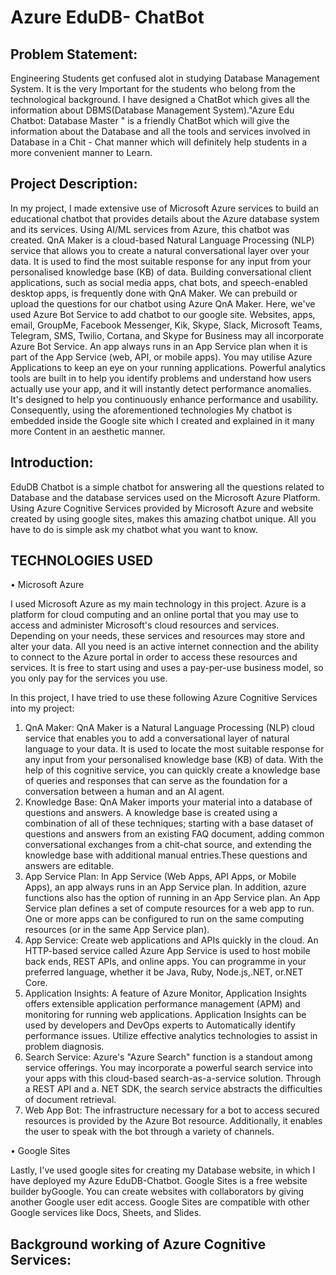 # Azure EduDB- ChatBot

## Problem Statement:

Engineering Students get confused alot in studying Database Management System. It is the very Important for the students who belong from the technological background. I have designed a ChatBot which gives all the information about DBMS(Database Management System)."Azure Edu Chatbot: Database Master " is a friendly ChatBot which will give the information about the Database and all the tools and services involved in Database in a Chit - Chat manner which will definitely help students in a more convenient manner to Learn.

## Project Description:

In my project, I made extensive use of Microsoft Azure services to build an educational chatbot that provides details about the Azure database system and its services. Using AI/ML services from Azure, this chatbot was created. QnA Maker is a cloud-based Natural Language Processing (NLP) service that allows you to create a natural conversational layer over your data.    It is used to find the most suitable response for any input from your personalised knowledge base (KB) of data. Building conversational client applications, such as social media apps, chat bots, and speech-enabled desktop apps, is frequently done with QnA Maker. We can prebuild or upload the questions for our chatbot using Azure QnA Maker. Here, we've used Azure Bot Service to add chatbot to our google site. Websites, apps, email, GroupMe, Facebook Messenger, Kik, Skype, Slack, Microsoft Teams, Telegram, SMS, Twilio, Cortana, and Skype for Business may all incorporate Azure Bot Service. An app always runs in an App Service plan when it is part of the App Service (web, API, or mobile apps). You may utilise Azure Applications to keep an eye on your running applications. Powerful analytics tools are built in to help you identify problems and understand how users actually use your app, and it will instantly detect performance anomalies.  It's designed to help you continuously enhance performance and usability. Consequently, using the aforementioned technologies My chatbot is embedded inside the Google site which I created and explained in it many more Content in an aesthetic manner.  

## Introduction: 

EduDB Chatbot is a simple chatbot for answering all the questions related to Database and the database services used on the Microsoft Azure Platform. Using Azure Cognitive Services provided by Microsoft Azure and website created by using google sites, makes this amazing chatbot unique. All you have to do is simple ask my chatbot what you want to know.

## TECHNOLOGIES USED 

•	Microsoft Azure

I used Microsoft Azure as my main technology in this project. Azure is a platform for cloud computing and an online portal that you may use to access and administer Microsoft's cloud resources and services. Depending on your needs, these services and resources may store and alter your data. All you need is an active internet connection and the ability to connect to the Azure portal in order to access these resources and services. It is free to start using and uses a pay-per-use business model, so you only pay for the services you use.

In this project, I have tried to use these following Azure Cognitive Services into my project:

1.	QnA Maker: QnA Maker is a Natural Language Processing (NLP) cloud service that enables you to add a conversational layer of natural language to your data. It is used to locate the most suitable response for any input from your personalised knowledge base (KB) of data. With the help of this cognitive service, you can quickly create a knowledge base of queries and responses that can serve as the foundation for a conversation between a human and an AI agent.
2.	Knowledge Base: QnA Maker imports your material into a database of questions and answers. A knowledge base is created using a combination of all of these techniques; starting with a base dataset of questions and answers from an existing FAQ document, adding common conversational exchanges from a chit-chat source, and extending the knowledge base with additional manual entries.These questions and answers are editable.
3.	App Service Plan: In App Service (Web Apps, API Apps, or Mobile Apps), an app always runs in an App Service plan. In addition, azure functions  also has the option of running in an App Service plan. An App Service plan defines a set of compute resources for a web app to run. One or more apps can be configured to run on the same computing resources (or in the same App Service plan).
4.	App Service: Create web applications and APIs quickly in the cloud. An HTTP-based service called Azure App Service is used to host mobile back ends, REST APIs, and online apps. You can programme in your preferred language, whether it be Java, Ruby, Node.js,.NET, or.NET Core.
5.	Application Insights: A feature of Azure Monitor, Application Insights offers extensible application performance management (APM) and monitoring for running web applications. Application Insights can be used by developers and DevOps experts to Automatically identify performance issues. Utilize effective analytics technologies to assist in problem diagnosis.
6.	Search Service: Azure's "Azure Search" function is a standout among service offerings. You may incorporate a powerful search service into your apps with this cloud-based search-as-a-service solution. Through a REST API and a. NET SDK, the search service abstracts the difficulties of document retrieval.
7.	Web App Bot: The infrastructure necessary for a bot to access secured resources is provided by the Azure Bot resource. Additionally, it enables the user to speak with the bot through a variety of channels.

•	Google Sites

Lastly, I've used google sites for creating my Database website, in which I have deployed my Azure EduDB-Chatbot. Google Sites is a free website builder byGoogle. You can create websites with collaborators by giving another Google user edit access. Google Sites are compatible with other Google services like Docs, Sheets, and Slides.


## Background working of Azure Cognitive Services:

